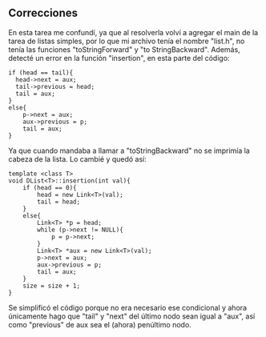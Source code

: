 ## Correcciones
En esta tarea me confundí, ya que al resolverla volví a agregar el main de la tarea de listas simples, por lo que mi archivo tenía el nombre "list.h", no tenía las funciones "toStringForward" y "to StringBackward". Además, detecté un error en la función "insertion", en esta parte del código: 
```
if (head == tail){
  head->next = aux;
  tail->previous = head;
  tail = aux;
}
else{
    p->next = aux;
    aux->previous = p;
    tail = aux;
}
```
Ya que cuando mandaba a llamar a "toStringBackward" no se imprimía la cabeza de la lista. 
Lo cambié y quedó así:
```
template <class T>
void DList<T>::insertion(int val){
    if (head == 0){
        head = new Link<T>(val);
        tail = head;
    }
    else{
        Link<T> *p = head;
        while (p->next != NULL){
            p = p->next;
        }
        Link<T> *aux = new Link<T>(val);
        p->next = aux;
        aux->previous = p;
        tail = aux;
    }
    size = size + 1;
}
```
Se simplificó el código porque no era necesario ese condicional y ahora únicamente hago que "tail" y "next" del último nodo sean igual a "aux", así como "previous" de aux sea el (ahora) penúltimo nodo.
